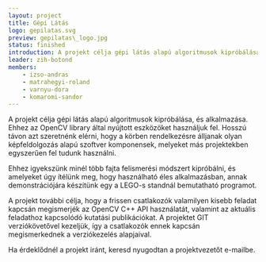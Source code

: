 ```yaml
---
layout: project
title: Gépi Látás
logo: gepilatas.svg
preview: gepilatas\_logo.jpg
status: finished
introduction: A projekt célja gépi látás alapú algoritmusok kipróbálása, és alkalmazása.
leader: zih-botond
members:
    - izso-andras
    - matrahegyi-roland
    - varnyu-dora
    - komaromi-sandor
---
```


A projekt célja gépi látás alapú algoritmusok kipróbálása, és alkalmazása. Ehhez az OpenCV library által nyújtott eszközöket használjuk fel. Hosszú távon azt szeretnénk elérni, hogy a körben rendelkezésre álljanak olyan képfeldolgozás alapú szoftver komponensek, melyeket más projektekben egyszerűen fel tudunk használni.

Ehhez igyekszünk minél több fajta felismerési módszert kipróbálni, és amelyeket úgy ítélünk meg, hogy használható éles alkalmazásban, annak demonstrációjára készítünk egy a LEGO-s standnál bemutatható programot.

A projekt további célja, hogy a frissen csatlakozók valamilyen kisebb feladat kapcsán megismerjék az OpenCV C++ API használatát, valamint az aktuális feladathoz kapcsolódó kutatási publikációkat. A projektet GIT verziókövetővel kezeljük, így a csatlakozók ennek kapcsán megismerkednek a verziókezelés alapjaival.

Ha érdeklődnél a projekt iránt, keresd nyugodtan a projektvezetőt e-mailbe.
